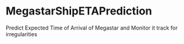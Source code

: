 # MegastarShipETAPrediction
Predict Expected Time of Arrival of Megastar and Monitor it track for irregularities
